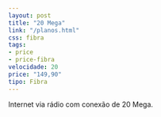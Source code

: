 ```yaml
---
layout: post
title: "20 Mega"
link: "/planos.html"
css: fibra
tags:
- price
- price-fibra
velocidade: 20
price: "149,90"
tipo: Fibra
---
```


Internet via rádio com conexão de 20 Mega.